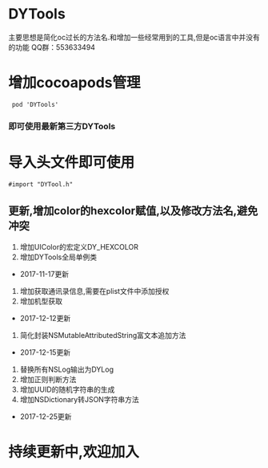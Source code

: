 # DYTools
主要思想是简化oc过长的方法名.和增加一些经常用到的工具,但是oc语言中并没有的功能
QQ群：553633494
# 增加cocoapods管理
```
 pod 'DYTools'
```
### 即可使用最新第三方DYTools

# 导入头文件即可使用 
```apple js
#import "DYTool.h"
```
## 更新,增加color的hexcolor赋值,以及修改方法名,避免冲突

1. 增加UIColor的宏定义DY_HEXCOLOR
2. 增加DYTools全局单例类
- 2017-11-17更新

1. 增加获取通讯录信息,需要在plist文件中添加授权
2. 增加机型获取
- 2017-12-12更新

1. 简化封装NSMutableAttributedString富文本追加方法
- 2017-12-15更新

1. 替换所有NSLog输出为DYLog
2. 增加正则判断方法
3. 增加UUID的随机字符串的生成
4. 增加NSDictionary转JSON字符串方法
- 2017-12-25更新

# 持续更新中,欢迎加入
